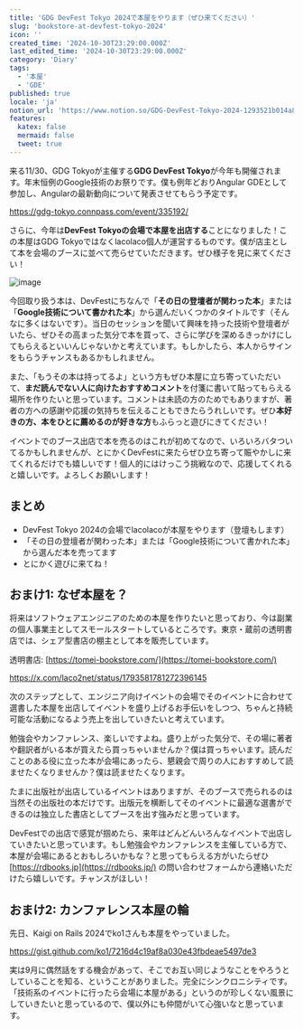 ```yaml
---
title: 'GDG DevFest Tokyo 2024で本屋をやります（ぜひ来てください）'
slug: 'bookstore-at-devfest-tokyo-2024'
icon: ''
created_time: '2024-10-30T23:29:00.000Z'
last_edited_time: '2024-10-30T23:29:00.000Z'
category: 'Diary'
tags:
  - '本屋'
  - 'GDE'
published: true
locale: 'ja'
notion_url: 'https://www.notion.so/GDG-DevFest-Tokyo-2024-1293521b014a8073bb02e294780424be'
features:
  katex: false
  mermaid: false
  tweet: true
---
```


来る11/30、GDG Tokyoが主催する**GDG DevFest Tokyo**が今年も開催されます。年末恒例のGoogle技術のお祭りです。僕も例年どおりAngular GDEとして参加し、Angularの最新動向について発表させてもらう予定です。

https://gdg-tokyo.connpass.com/event/335192/

さらに、今年は**DevFest Tokyoの会場で本屋を出店する**ことになりました！この本屋はGDG Tokyoではなくlacolaco個人が運営するものです。僕が店主として本を会場のブースに並べて売らせていただきます。ぜひ様子を見に来てください！

![image](/images/bookstore-at-devfest-tokyo-2024/image.png)

今回取り扱う本は、DevFestにちなんで「**その日の登壇者が関わった本**」または「**Google技術について書かれた本**」から選んだいくつかのタイトルです（そんなに多くはないです）。当日のセッションを聞いて興味を持った技術や登壇者がいたら、ぜひその高まった気分で本を買って、さらに学びを深めるきっかけにしてもらえるといいんじゃないかと考えています。もしかしたら、本人からサインをもらうチャンスもあるかもしれません。

また、「もうその本は持ってるよ」という方もぜひ本屋に立ち寄っていただいて、**まだ読んでない人に向けたおすすめコメント**を付箋に書いて貼ってもらえる場所を作りたいと思っています。コメントは未読の方のためでもありますが、著者の方への感謝や応援の気持ちを伝えることもできたらうれしいです。ぜひ**本好きの方、本をひとに薦めるのが好きな方**もふらっと遊びにきてください！

イベントでのブース出店で本を売るのはこれが初めてなので、いろいろバタついてるかもしれませんが、とにかくDevFestに来たらぜひ立ち寄って賑やかしに来てくれるだけでも嬉しいです！個人的にはけっこう挑戦なので、応援してくれると嬉しいです。よろしくお願いします！

## まとめ

- DevFest Tokyo 2024の会場でlacolacoが本屋をやります（登壇もします）
- 「その日の登壇者が関わった本」または「Google技術について書かれた本」から選んだ本を売ってます
- とにかく遊びに来てね！

## おまけ1: なぜ本屋を？

将来はソフトウェアエンジニアのための本屋を作りたいと思っており、今は副業の個人事業主としてスモールスタートしているところです。東京・蔵前の透明書店では、シェア型書店の棚主として本を販売しています。

透明書店: [https://tomei-bookstore.com/](https://tomei-bookstore.com/)

https://x.com/laco2net/status/1793581781272396145

次のステップとして、エンジニア向けイベントの会場でそのイベントに合わせて選書した本屋を出店してイベントを盛り上げるお手伝いをしつつ、ちゃんと持続可能な活動になるよう売上を出していきたいと考えています。

勉強会やカンファレンス、楽しいですよね。盛り上がった気分で、その場に著者や翻訳者がいる本が買えたら買っちゃいませんか？僕は買っちゃいます。読んだことのある役に立った本が会場にあったら、懇親会で周りの人におすすめして読ませたくなりませんか？僕は読ませたくなります。

たまに出版社が出店しているイベントはありますが、そのブースで売られるのは当然その出版社の本だけです。出版元を横断してそのイベントに最適な選書ができるのは独立した書店としてブースを出す強みだと思っています。

DevFestでの出店で感覚が掴めたら、来年はどんどんいろんなイベントで出店していきたいと思っています。もし勉強会やカンファレンスを主催している方で、本屋が会場にあるとおもしろいかもな？と思ってもらえる方がいたらぜひ [https://rdbooks.jp](https://rdbooks.jp/) の問い合わせフォームから連絡いただけたら嬉しいです。チャンスがほしい！

## おまけ2: カンファレンス本屋の輪

先日、Kaigi on Rails 2024でko1さんも本屋をやっていました。

https://gist.github.com/ko1/7216d4c19af8a030e43fbdeae5497de3

実は9月に偶然話をする機会があって、そこでお互い同じようなことをやろうとしていることを知る、ということがありました。完全にシンクロニシティです。「技術系のイベントに行ったら会場に本屋がある」というのが珍しくない風景にしていきたいと思っているので、僕以外にも仲間がいて心強いなと思っています。
